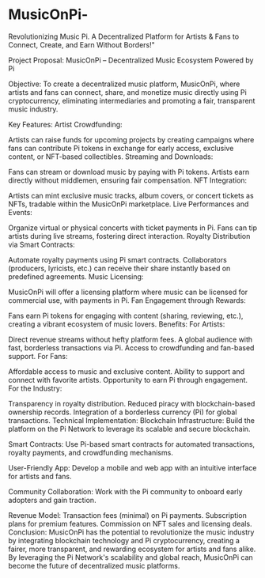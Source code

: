 # MusicOnPi-
Revolutionizing Music Pi. A Decentralized Platform for Artists &amp; Fans to Connect, Create, and Earn Without Borders!"

Project Proposal: MusicOnPi – Decentralized Music Ecosystem Powered by Pi

Objective:
To create a decentralized music platform, MusicOnPi, where artists and fans can connect, share, and monetize music directly using Pi cryptocurrency, eliminating intermediaries and promoting a fair, transparent music industry.

Key Features:
Artist Crowdfunding:

Artists can raise funds for upcoming projects by creating campaigns where fans can contribute Pi tokens in exchange for early access, exclusive content, or NFT-based collectibles.
Streaming and Downloads:

Fans can stream or download music by paying with Pi tokens. Artists earn directly without middlemen, ensuring fair compensation.
NFT Integration:

Artists can mint exclusive music tracks, album covers, or concert tickets as NFTs, tradable within the MusicOnPi marketplace.
Live Performances and Events:

Organize virtual or physical concerts with ticket payments in Pi. Fans can tip artists during live streams, fostering direct interaction.
Royalty Distribution via Smart Contracts:

Automate royalty payments using Pi smart contracts. Collaborators (producers, lyricists, etc.) can receive their share instantly based on predefined agreements.
Music Licensing:

MusicOnPi will offer a licensing platform where music can be licensed for commercial use, with payments in Pi.
Fan Engagement through Rewards:

Fans earn Pi tokens for engaging with content (sharing, reviewing, etc.), creating a vibrant ecosystem of music lovers.
Benefits:
For Artists:

Direct revenue streams without hefty platform fees.
A global audience with fast, borderless transactions via Pi.
Access to crowdfunding and fan-based support.
For Fans:

Affordable access to music and exclusive content.
Ability to support and connect with favorite artists.
Opportunity to earn Pi through engagement.
For the Industry:

Transparency in royalty distribution.
Reduced piracy with blockchain-based ownership records.
Integration of a borderless currency (Pi) for global transactions.
Technical Implementation:
Blockchain Infrastructure:
Build the platform on the Pi Network to leverage its scalable and secure blockchain.

Smart Contracts:
Use Pi-based smart contracts for automated transactions, royalty payments, and crowdfunding mechanisms.

User-Friendly App:
Develop a mobile and web app with an intuitive interface for artists and fans.

Community Collaboration:
Work with the Pi community to onboard early adopters and gain traction.

Revenue Model:
Transaction fees (minimal) on Pi payments.
Subscription plans for premium features.
Commission on NFT sales and licensing deals.
Conclusion:
MusicOnPi has the potential to revolutionize the music industry by integrating blockchain technology and Pi cryptocurrency, creating a fairer, more transparent, and rewarding ecosystem for artists and fans alike. By leveraging the Pi Network's scalability and global reach, MusicOnPi can become the future of decentralized music platforms.
